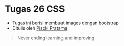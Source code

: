 # Tugas 26 CSS

- Tugas ini berisi membuat images dengan bootstrap
- Ditulis oleh [Piscki Pratama](http://www.linkedin.com/in/pisckipratama)

> Never ending learning and improving
